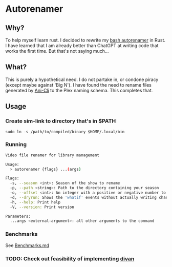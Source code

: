 # Autorenamer

## Why?

To help myself learn rust. I decided to rewrite my [bash autorenamer](https://github.com/HirschBerge/Scripts/blob/NixOS_Dekstop_Wayland/autorenamer.sh) in Rust. I have learned that I am already better than ChatGPT at writing code that works the first time. But that's not saying much...

## What?

This is purely a hypothetical need. I do not partake in, or condone piracy (except maybe against 'Big N'). I have found the need to rename files generated by [Ani-Cli](https://github.com/pystardust/ani-cli) to the Plex naming schema. This completes that.

## Usage

### Create sim-link to directory that's in $PATH

`sudo ln -s /path/to/compiled/binary $HOME/.local/bin`

### Running

```bash
Video file renamer for library management

Usage:
  > autorenamer {flags} ...(args)

Flags:
  -s, --season <int>: Season of the show to rename
  -p, --path <string>: Path to the directory containing your season
  -o, --offset <int>: An integer with a positive or negative number to offset renaming by. i.e. --ofset 5 changes 'Episode 5.mp4' to 'Episode 10.mp4'
  -d, --dryrun: Shows the 'whatif' events without actually writing changes to disk
  -h, --help: Print help
  -V, --version: Print version

Parameters:
  ...args <external-argument>: all other arguments to the command
```

### Benchmarks
See [Benchmarks.md](./Benchmarks.md)
### TODO: Check out feasibility of implementing [divan](https://github.com/nvzqz/divan)

